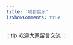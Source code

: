 ```yaml
---
title: '项目展示'
isShowComments: true
---
```


<ListCardPanel data-name="githubProjectData"></ListCardPanel>

:::tip
欢迎大家留言交流
:::